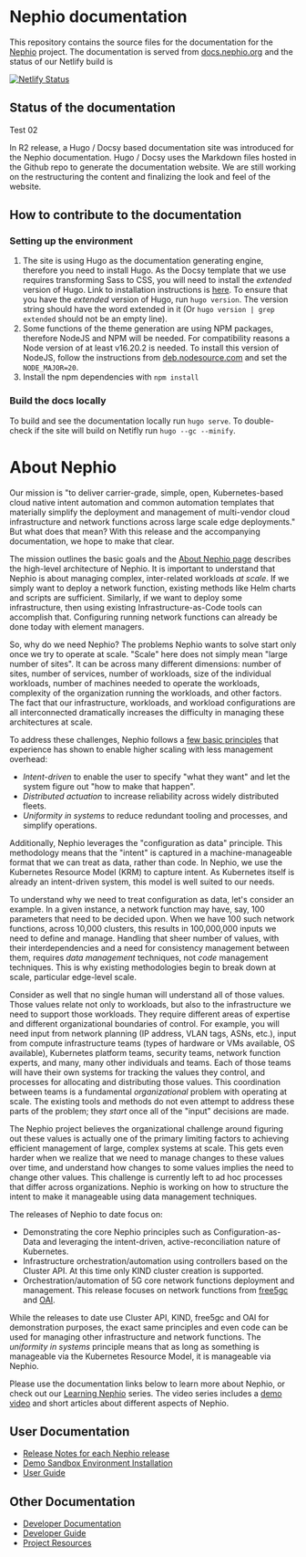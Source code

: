 # Nephio documentation

This repository contains the source files for the documentation for the [Nephio](https://nephio.org/) project. 
The documentation is served from [docs.nephio.org](https://docs.nephio.org/) and the status of our Netlify build is

[![Netlify Status](https://api.netlify.com/api/v1/badges/9a7a49cd-9710-49c7-bd97-1dfb2272717c/deploy-status)](https://app.netlify.com/sites/nephio/deploys)

## Status of the documentation

Test 02

In R2 release, a Hugo / Docsy based documentation site was introduced for the Nephio documentation. Hugo / Docsy uses the Markdown files hosted in the Github repo to generate the documentation website. We are still working on the restructuring the content and finalizing the look and feel of the website.

## How to contribute to the documentation

### Setting up the environment

1. The site is using Hugo as the documentation generating engine, therefore you need to install Hugo. As the Docsy
  template that we use requires transforming Sass to CSS, you will need to install the *extended* version of Hugo.
  Link to installation instructions is [here](https://gohugo.io/installation/linux/). To ensure that you have the
  *extended* version of Hugo, run `hugo version`. The version string should have the word extended in it (Or `hugo
  version | grep extended` should not be an empty line).
2. Some functions of the theme generation are using NPM packages, therefore NodeJS and NPM will be needed. For
  compatibility reasons a Node version of at least v16.20.2 is needed. To install this version of NodeJS, follow the
  instructions from [deb.nodesource.com](http://deb.nodesource.com/) and set the `NODE_MAJOR=20`.
3. Install the npm dependencies with `npm install`

### Build the docs locally

To build and see the documentation locally run `hugo serve`. To double-check if the site will build on Netifly run `hugo
--gc --minify`.

# About Nephio

Our mission is "to deliver carrier-grade, simple, open, Kubernetes-based cloud
native intent automation and common automation templates that materially
simplify the deployment and management of multi-vendor cloud infrastructure and
network functions across large scale edge deployments." But what does that mean?
With this release and the accompanying documentation, we hope to make that
clear.

The mission outlines the basic goals and the [About Nephio
page](https://nephio.org/about/) describes the high-level architecture of
Nephio. It is important to understand that Nephio is about managing complex,
inter-related workloads *at scale*. If we simply want to deploy a network
function, existing methods like Helm charts and scripts are sufficient.
Similarly, if we want to deploy some infrastructure, then using existing
Infrastructure-as-Code tools can accomplish that. Configuring running network
functions can already be done today with element managers.

So, why do we need Nephio? The problems Nephio wants to solve start only
once we try to operate at scale. "Scale" here does not simply mean "large number
of sites". It can be across many different dimensions: number of sites, number
of services, number of workloads, size of the individual workloads, number of
machines needed to operate the workloads, complexity of the organization running
the workloads, and other factors. The fact that our infrastructure, workloads,
and workload configurations are all interconnected dramatically increases
the difficulty in managing these architectures at scale.

To address these challenges, Nephio follows a [few basic
principles](https://cloud.google.com/blog/topics/telecommunications/network-automation-csps-linus-nephio-cloud-native)
that experience has shown to enable higher scaling with less management overhead:
- *Intent-driven* to enable the user to specify "what they want" and let the
  system figure out "how to make that happen".
- *Distributed actuation* to increase reliability across widely distributed
  fleets.
- *Uniformity in systems* to reduce redundant tooling and processes, and
  simplify operations.

Additionally, Nephio leverages the "configuration as data" principle. This
methodology means that the "intent" is captured in a machine-manageable format
that we can treat as data, rather than code. In Nephio, we use the Kubernetes
Resource Model (KRM) to capture intent. As Kubernetes itself is already an
intent-driven system, this model is well suited to our needs.

To understand why we need to treat configuration as data, let's consider an
example. In a given instance, a network function may have, say, 100 parameters
that need to be decided upon. When we have 100 such network functions, across
10,000 clusters, this results in 100,000,000 inputs we need to define and
manage. Handling that sheer number of values, with their interdependencies and a need
for consistency management between them, requires *data management* techniques,
not *code* management techniques. This is why existing methodologies begin to
break down at scale, particular edge-level scale.

Consider as well that no single human will understand all of those values. Those
values relate not only to workloads, but also to the infrastructure we need to
support those workloads. They require different areas of expertise and different
organizational boundaries of control. For example, you will need input from
network planning (IP address, VLAN tags, ASNs, etc.), input from
compute infrastructure teams (types of hardware or VMs available, OS available),
Kubernetes platform teams, security teams, network function experts, and many,
many other individuals and teams. Each of those teams will have their own
systems for tracking the values they control, and processes for allocating and
distributing those values. This coordination between teams is a fundamental
*organizational* problem with operating at scale. The existing tools and methods
do not even attempt to address these parts of the problem; they *start* once all
of the "input" decisions are made.

The Nephio project believes the organizational challenge around figuring out
these values is actually one of the primary limiting factors to achieving
efficient management of large, complex systems at scale. This gets even harder
when we realize that we need to manage changes to these values over time, and
understand how changes to some values implies the need to change other values.
This challenge is currently left to ad hoc processes that differ across
organizations. Nephio is working on how to structure the intent to make it
manageable using data management techniques.

The releases of Nephio to date focus on:
- Demonstrating the core Nephio principles such as Configuration-as-Data and
  leveraging the intent-driven, active-reconciliation nature of Kubernetes.
- Infrastructure orchestration/automation using controllers based on
  the Cluster API. At this time only KIND cluster creation is supported.
- Orchestration/automation of 5G core network functions deployment and
  management. This release focuses on network functions from
  [free5gc](https://free5gc.org/) and [OAI](https://openairinterface.org/).

While the releases to date use Cluster API, KIND, free5gc and OAI for demonstration
purposes, the exact same principles and even code can be used for managing other
infrastructure and network functions. The *uniformity in systems* principle
means that as long as something is manageable via the Kubernetes Resource Model,
it is manageable via Nephio.

Please use the documentation links below to learn more about Nephio, or check out our [Learning Nephio](https://wiki.nephio.org/display/HOME/Learning+with+Nephio+R1) series. The video series includes a [demo video](https://youtu.be/mFl71sy2Pdc) and short articles about different aspects of Nephio.

## User Documentation

* [Release Notes for each Nephio release](https://docs.nephio.org/docs/release-notes/)
* [Demo Sandbox Environment Installation](https://docs.nephio.org/docs/guides/install-guides/)
* [User Guide](https://docs.nephio.org/docs/guides/user-guides/)

## Other Documentation

* [Developer Documentation](https://github.com/nephio-project/nephio)
* [Developer Guide](https://docs.nephio.org/docs/guides/contributor-guides/)
* [Project Resources](https://github.com/nephio-project/docs/blob/main/resources.md)
